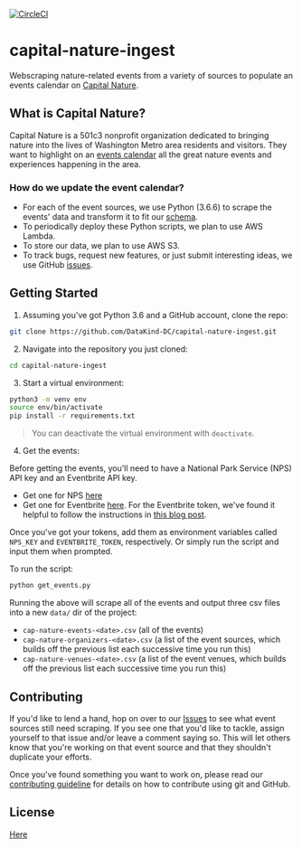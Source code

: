 [![CircleCI](https://circleci.com/gh/DataKind-DC/capital-nature-ingest/tree/master.svg?style=svg)](https://circleci.com/gh/DataKind-DC/capital-nature-ingest/tree/master) 
# capital-nature-ingest
Webscraping nature-related events from a variety of sources to populate an events calendar on [Capital Nature](http://capitalnature.org/).

## What is Capital Nature?
Capital Nature is a 501c3 nonprofit organization dedicated to bringing nature into the lives of Washington Metro area residents and visitors. They want to highlight on an [events calendar](http://capitalnature.org/events/month/) all the great nature events and experiences happening in the area.

### How do we update the event calendar?
 - For each of the event sources, we use Python (3.6.6) to scrape the events' data and transform it to fit our [schema](https://github.com/DataKind-DC/capital-nature-ingest/blob/master/event_schema.md).
 - To periodically deploy these Python scripts, we plan to use AWS Lambda.
 - To store our data, we plan to use AWS S3.
 - To track bugs, request new features, or just submit interesting ideas, we use GitHub [issues](https://github.com/DataKind-DC/capital-nature-ingest/issues).

## Getting Started
1. Assuming you've got Python 3.6 and a GitHub account, clone the repo:

```bash
git clone https://github.com/DataKind-DC/capital-nature-ingest.git
```

2. Navigate into the repository you just cloned:

```bash
cd capital-nature-ingest
```

3. Start a virtual environment:

```bash
python3 -m venv env
source env/bin/activate
pip install -r requirements.txt
```

>You can deactivate the virtual environment with `deactivate`.


4. Get the events:

Before getting the events, you'll need to have a National Park Service (NPS) API key and an Eventbrite API key. 
 - Get one for NPS [here](https://www.nps.gov/subjects/developer/index.htm)
 - Get one for Eventbrite [here](https://www.eventbrite.com/platform/api). For the Eventbrite token, we've found it helpful to follow the instructions in [this blog post](https://www.appypie.com/faqs/how-can-i-get-my-eventbrite-personal-oauth-token-key). 
 
Once you've got your tokens, add them as environment variables called `NPS_KEY` and `EVENTBRITE_TOKEN`, respectively. Or simply run the script and input them when prompted.

To run the script:

```bash
python get_events.py
```

Running the above will scrape all of the events and output three csv files into a new `data/` dir of the project:
 - `cap-nature-events-<date>.csv` (all of the events)
 - `cap-nature-organizers-<date>.csv` (a list of the event sources, which builds off the previous list each successive time you run this)
 - `cap-nature-venues-<date>.csv` (a list of the event venues, which builds off the previous list each successive time you run this)

## Contributing
If you'd like to lend a hand, hop on over to our [Issues](https://github.com/DataKind-DC/capital-nature-ingest/issues) to see what event sources still need scraping. If you see one that you'd like to tackle, assign yourself to that issue and/or leave a comment saying so. This will let others know that you're working on that event source and that they shouldn't duplicate your efforts.

Once you've found something you want to work on, please read our [contributing guideline](https://github.com/DataKind-DC/capital-nature-ingest/blob/master/.github/CONTRIBUTING.md) for details on how to contribute using git and GitHub. 

## License
[Here](https://github.com/DataKind-DC/capital-nature-ingest/blob/master/.github/LICENSE)
